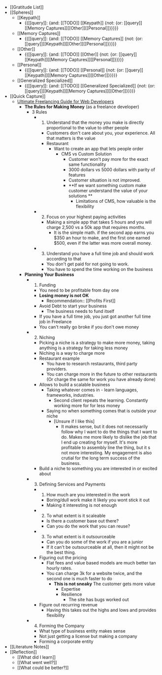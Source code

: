 - [[Gratitude List]] 
- [[Spheres]] 
    - [[Keypath]]
        - {{[[query]]: {and: [[TODO]] [[Keypath]] {not: {or: [[query]][[Memory Captures]][[Other]][[Personal]]}}}}}
    - [[Memory Captures]]
        - {{[[query]]: {and: [[TODO]] [[Memory Captures]] {not: {or: [[query]][[Keypath]][[Other]][[Personal]]}}}}}
    - [[Other]]
        - {{[[query]]: {and: [[TODO]] [[Other]] {not: {or: [[query]][[Keypath]][[Memory Captures]][[Personal]]}}}}}
    - [[Personal]]
        - {{[[query]]: {and: [[TODO]] [[Personal]] {not: {or: [[query]][[Keypath]][[Memory Captures]][[Other]]}}}}}
    - [[Generalized Specialized]]
        - {{[[query]]: {and: [[TODO]] [[Generalized Specialized]] {not: {or: [[query]][[Keypath]][[Memory Captures]][[Other]]}}}}}
- [[Quick Capture]]
    - [Ultimate Freelancing Guide for Web Developers](https://www.youtube.com/watch?v=4TIvB8zDFio)
        - **The Rules for Making Money** (as a freelance developer)
            - 3 Rules
                - 1. Understand that the money you make is directly proportional to the value to other people
                    - Customers don't care about you, your experience. All that matters is the value
                    - Restaurant
                        - Want to create an app that lets people order
                            - CMS vs Custom Solution
                                - Customer won't pay more for the exact same functionality
                                - 3000 dollars vs 5000 dollars with parity of features
                                - Customer situation is not improved. 
                                - **If we want something custom make customer understand the value of your solutions **
                                    - Limitations of CMS, how valuable is the flexibility
                - 2. Focus on your highest paying activities
                    - Making a simple app that takes 5 hours and you will charge 2,500 vs a 50k app that requires months. 
                        - It is the simple math. if the second app earns you $350 an hour to make, and the first one earned $500, even if the latter was more overall money.
                - 3. Understand you have a full time job and should work according to that
                    - You don't get paid for not going to work. 
                    - You have to spend the time working on the business
        - **Planning Your Business**
            - 1. Funding
                - You need to be profitable from day one
                - **Losing money is not OK**
                    - Recommendation:: [[Profits First]]
                - Avoid Debt to start your business
                    - The business needs to fund itself
                - If you have a full time job, you just got another full time job in Freelance
                - You can't really go broke if you don't owe money
            - 2. Niching
                - Picking a niche is a strategy to make more money, taking anything is a strategy for taking less money
                - Niching is a way to charge more
                - Restaurant example
                    - You have to research restaurants, third party providers.
                    - You can charge more in the future to other restaurants (Or charge the same for work you have already done)
                - Allows to build a scalable business
                    - Taking whatever comes in - learn languages, frameworks, industries.
                        - Second client repeats the learning. Constantly working more for for less money
                    - Saying no when something comes that is outside your niche
                        - [Unsure if I like this]
                            - It makes sense, but it does not necessarily follow why I want to do the things that I want to do. Makes me more likely to dislike the job that I end up creating for myself. It's more profitable to assembly line the thing, but it s not more interesting. My engagement is also crutial for the long term success of the business. 
                - Build a niche to something you are interested in or excited about
            - 3. Defining Services and Payments
                - 1. How much are you interested in the work
                    - Boring/dull work make it likely you wont stick it out
                    - Making it interesting is not enough
                - 2. To what extent is it scaleable
                    - Is there a customer base out there?
                    - Can you do the work that you can reuse?
                - 3. To what extent is it outsourceable
                    - Can you do some of the work if you are a junior
                    - If it can't be outsourceable at all, then it might not be the best thing.
                - Figuring out the pricing
                    - Flat fees and value based models are much better tan hourly rates.
                    - You can charge 3k for a website twice, and the second one is much faster to do
                        - **This is not sneaky** The customer gets more value
                            - Expertise
                            - Resilience
                                - The site has bugs worked out
                - Figure out recurring revenue
                    - Having this takes out the highs and lows and provides flexibility
            - 4. Forming the Company
                - What type of business entity makes sense
                - Not just getting a license but making a company
                - Forming a corporate entity
- [[Literature Notes]]
- [[Reflection]]
    - [[What did I learn]]
    - [[What went well?]]
    - [[What could be better?]]
